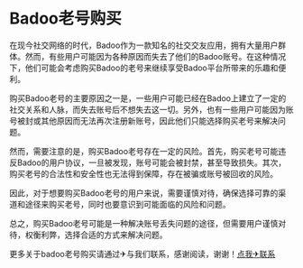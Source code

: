 # Badoo老号购买

在现今社交网络的时代，Badoo作为一款知名的社交交友应用，拥有大量用户群体。然而，有些用户可能因为各种原因而失去了他们的Badoo账号。在这种情况下，他们可能会考虑购买Badoo的老号来继续享受Badoo平台所带来的乐趣和便利。

购买Badoo老号的主要原因之一是，一些用户可能已经在Badoo上建立了一定的社交关系和人脉，而失去账号后不想失去这一切。另外，也有一些用户可能因为账号被封或其他原因而无法再次注册新账号，因此他们只能选择购买老号来解决问题。

然而，需要注意的是，购买Badoo老号存在一定的风险。首先，购买老号可能违反Badoo的用户协议，一旦被发现，账号可能会被封禁，甚至导致损失。其次，购买老号的合法性和安全性也无法得到保障，存在被骗或账号被回收的风险。

因此，对于想要购买Badoo老号的用户来说，需要谨慎对待，确保选择可靠的渠道和途径来购买老号，同时也要意识到可能面临的风险和问题。

总之，购买Badoo老号可能是一种解决账号丢失问题的途径，但需要用户谨慎对待，权衡利弊，选择合适的方式来解决问题。

更多关于badoo老号购买请通过✈与我们联系，感谢阅读，谢谢！[点我✈联系](https://www.k02.cc)